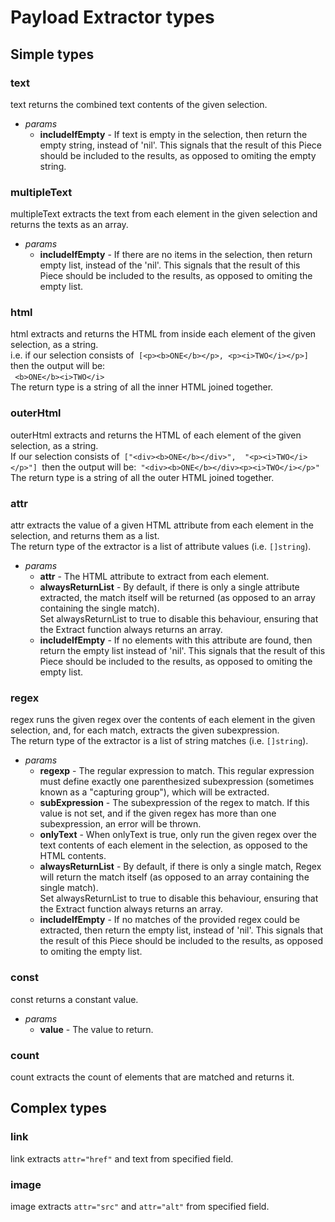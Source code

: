 # Payload Extractor types

## Simple types
### text  
text returns the combined text contents of the given selection.  
* _params_  
    * **includeIfEmpty** - If text is empty in the selection, then return the empty string, instead of 'nil'.  This signals that the result of this Piece should be included to the results, as opposed to omiting the empty string.
### multipleText 
multipleText extracts the text from each element in the given selection and returns the texts as an array.  
* _params_  
    * **includeIfEmpty** - If there are no items in the selection, then return empty list, instead of the 'nil'.  This signals that the result of this Piece should be included to the results, as opposed to omiting the empty list.
### html
html extracts and returns the HTML from inside each element of the given selection, as a string.  
i.e. if our selection consists of 
    ​```
    [<p><b>ONE</b></p>,
     <p><i>TWO</i></p>]
    ​```
    then the output will be:  
    ​```
    <b>ONE</b><i>TWO</i>
    ​```  
The return type is a string of all the inner HTML joined together.
### outerHtml 
outerHtml extracts and returns the HTML of each element of the given selection, as a string.  
If our selection consists of 
    ​```
    ["<div><b>ONE</b></div>", 
     "<p><i>TWO</i></p>"]
    ​```
    then the output will be:
    ​```
    "<div><b>ONE</b></div><p><i>TWO</i></p>"
    ​```  
The return type is a string of all the outer HTML joined together.
### attr 
attr extracts the value of a given HTML attribute from each element in the selection, and returns them as a list.  
The return type of the extractor is a list of attribute values (i.e. ```[]string```).  
* _params_  
    * **attr** - The HTML attribute to extract from each element.
    * **alwaysReturnList** - By default, if there is only a single attribute extracted, the match itself will be returned (as opposed to an array containing the single match).  
      Set alwaysReturnList to true to disable this behaviour, ensuring that the Extract function always returns an array.
    * **includeIfEmpty** - If no elements with this attribute are found, then return the empty list instead of  'nil'. This signals that the result of this Piece should be included to the results, as opposed to omiting the empty list.
### regex
regex runs the given regex over the contents of each element in the given selection, and, for each match, extracts the given subexpression.  
The return type of the extractor is a list of string matches (i.e. ```[]string```).  
* _params_  
    * **regexp** - The regular expression to match.  This regular expression must define exactly one parenthesized subexpression (sometimes known as a "capturing group"), which will be extracted.
    * **subExpression** - The subexpression of the regex to match.  If this value is not set, and if the given regex has more than one subexpression, an error will be thrown.
    * **onlyText** - When onlyText is true, only run the given regex over the text contents of each element in the selection, as opposed to the HTML contents.
    * **alwaysReturnList** - By default, if there is only a single match, Regex will return the match itself (as opposed to an array containing the single match).  
      Set alwaysReturnList to true to disable this behaviour, ensuring that the Extract function always returns an array.
    * **includeIfEmpty** - If no matches of the provided regex could be extracted, then return the empty list, instead of 'nil'.  This signals that the result of this Piece should be included to the results, as opposed to omiting the empty list.
### const 
const returns a constant value.  
* _params_  
    * **value** - The value to return.
### count 
count extracts the count of elements that are matched and returns it.
## Complex types
### link 
link extracts ```attr="href"``` and text from specified field.
### image 
image extracts ```attr="src"``` and ```attr="alt"``` from specified field.



